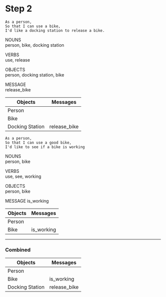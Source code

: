 # Step 2

```
As a person,
So that I can use a bike,
I'd like a docking station to release a bike.
```

NOUNS  
person, bike, docking station

VERBS  
use, release

OBJECTS  
person, docking station, bike

MESSAGE  
release_bike

Objects  | Messages
----- | -----
Person  |
Bike  |
Docking Station | release_bike

```
As a person,
So that I can use a good bike,
I'd like to see if a bike is working
```

NOUNS  
person, bike

VERBS  
use, see, working


OBJECTS  
person, bike

MESSAGE
is_working

Objects  | Messages
----- | -----
Person  |
Bike  | is_working

-----
### Combined
Objects  | Messages
----- | -----
Person  |
Bike  | is_working
Docking Station | release_bike
